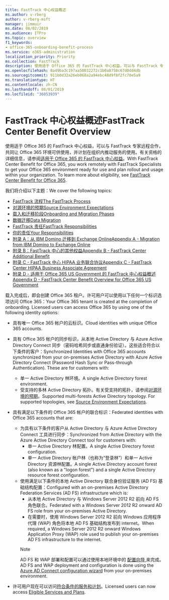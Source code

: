 ```yaml
---
title: FastTrack 中心权益概述
ms.author: v-rberg
author: v-rberg-msft
manager: jimmuir
ms.date: 08/02/2019
ms.audience: ITPro
ms.topic: overview
f1_keywords:
- office-365-onboarding-benefit-process
ms.service: o365-administration
localization_priority: Priority
ms.collection: FastTrack
description: 使用适于 Office 365 的 FastTrack 中心权益，可以与 FastTrack 专家远程合作，共同让 Office 365 环境可供使用，并计划在组织内推动服务的使用。有关资格的详细信息，请参阅适用于 Office 365 的 FastTrack 中心权益。
ms.openlocfilehash: 8a49ba3c197aa50032272c1b0a8758c67d0dd4db
ms.sourcegitcommit: 911b0d32a26eb068a2a94ebc48d9f8f2fc70e5a9
ms.translationtype: HT
ms.contentlocale: zh-CN
ms.lasthandoff: 08/01/2019
ms.locfileid: "36053939"
---
```

# <a name="fasttrack-center-benefit-overview"></a><span data-ttu-id="efda8-104">FastTrack 中心权益概述</span><span class="sxs-lookup"><span data-stu-id="efda8-104">FastTrack Center Benefit Overview</span></span>

<span data-ttu-id="efda8-p102">使用适于 Office 365 的 FastTrack 中心权益，可以与 FastTrack 专家远程合作，共同让 Office 365 环境可供使用，并计划在组织内推动服务的使用。有关资格的详细信息，请参阅[适用于 Office 365 的 FastTrack 中心权益](O365-fasttrack-benefit-for-office-365.md)。</span><span class="sxs-lookup"><span data-stu-id="efda8-p102">With FastTrack Center Benefit for Office 365, you work remotely with FastTrack Specialists to get your Office 365 environment ready for use and plan rollout and usage within your organization. To learn more about eligibility, see [FastTrack Center Benefit for Office 365](O365-fasttrack-benefit-for-office-365.md).</span></span>
  
<span data-ttu-id="efda8-107">我们将介绍以下主题：</span><span class="sxs-lookup"><span data-stu-id="efda8-107">We cover the following topics:</span></span>
- [<span data-ttu-id="efda8-108">FastTrack 流程</span><span class="sxs-lookup"><span data-stu-id="efda8-108">The FastTrack Process</span></span>](O365-fasttrack-process.md) 
- [<span data-ttu-id="efda8-109">对源环境的预期</span><span class="sxs-lookup"><span data-stu-id="efda8-109">Source Environment Expectations</span></span>](O365-source-environment-expectations.md)
- [<span data-ttu-id="efda8-110">载入和迁移阶段</span><span class="sxs-lookup"><span data-stu-id="efda8-110">Onboarding and Migration Phases</span></span>](O365-onboarding-and-migration.md)
- [<span data-ttu-id="efda8-111">数据迁移</span><span class="sxs-lookup"><span data-stu-id="efda8-111">Data Migration</span></span>](O365-data-migration.md)
- [<span data-ttu-id="efda8-112">FastTrack 责任</span><span class="sxs-lookup"><span data-stu-id="efda8-112">FastTrack Responsibilities</span></span>](O365-fasttrack-responsibilities.md)
- [<span data-ttu-id="efda8-113">你的责任</span><span class="sxs-lookup"><span data-stu-id="efda8-113">Your Responsibilities</span></span>](O365-your-responsibilities.md) 
- [<span data-ttu-id="efda8-114">附录 A：从 IBM Domino 迁移到 Exchange Online</span><span class="sxs-lookup"><span data-stu-id="efda8-114">Appendix A - Migration from IBM Domino to Exchange Online</span></span>](O365-from-ibm-domino-to-exchange-online.md)
- [<span data-ttu-id="efda8-115">附录 B：FastTrack 中心的其他权益</span><span class="sxs-lookup"><span data-stu-id="efda8-115">Appendix B - FastTrack Center Additional Benefit</span></span>](O365-fasttrack-additional-benefits.md)
- [<span data-ttu-id="efda8-116">附录 C - FastTrack 中心 HIPAA 业务联合协议</span><span class="sxs-lookup"><span data-stu-id="efda8-116">Appendix C - FastTrack Center HIPAA Business Associate Agreement</span></span>](O365-hipaa-business-associate-agreement.md)
- [<span data-ttu-id="efda8-117">附录 D - 适用于 Office 365 US Government 的 FastTrack 中心权益概述</span><span class="sxs-lookup"><span data-stu-id="efda8-117">Appendix D - FastTrack Center Benefit Overview for Office 365 US Government</span></span>](US-Gov-appendix-overview.md)
    
<span data-ttu-id="efda8-p103">载入完成后，即会创建 Office 365 租户。许可用户可以使用以下任何一个标识选项访问 Office 365：</span><span class="sxs-lookup"><span data-stu-id="efda8-p103">Your Office 365 tenant is created at the completion of onboarding. Licensed users can access Office 365 by using one of the following identity options:</span></span>
- <span data-ttu-id="efda8-120">具有唯一 Office 365 帐户的云标识。</span><span class="sxs-lookup"><span data-stu-id="efda8-120">Cloud identities with unique Office 365 accounts.</span></span>
- <span data-ttu-id="efda8-p104">具有 Office 365 帐户的同步标识，从本地 Active Directory 与 Azure Active Directory Connect 同步（密码哈希同步或直通身份验证）。这些适合符合以下条件的客户：</span><span class="sxs-lookup"><span data-stu-id="efda8-p104">Synchronized Identities with Office 365 accounts synchronized from your on-premises Active Directory with Azure Active Directory Connect (Password Hash Sync or Pass-through Authentication). These are for customers with:</span></span>
  - <span data-ttu-id="efda8-123">单一 Active Directory 林环境。</span><span class="sxs-lookup"><span data-stu-id="efda8-123">A single Active Directory forest environment.</span></span>
  - <span data-ttu-id="efda8-p105">受支持的多林 Active Directory 拓扑。有关受支持的拓扑，请参阅[对源环境的预期](O365-source-environment-expectations.md)。</span><span class="sxs-lookup"><span data-stu-id="efda8-p105">Supported multi-forests Active Directory topology. For supported topologies, see [Source Environment Expectations](O365-source-environment-expectations.md).</span></span>
- <span data-ttu-id="efda8-126">具有满足以下条件的 Office 365 帐户的联合标识：</span><span class="sxs-lookup"><span data-stu-id="efda8-126">Federated identities with Office 365 accounts that are:</span></span>
  - <span data-ttu-id="efda8-127">为具有以下条件的客户从 Active Directory 与 Azure Active Directory Connect 工具进行同步：</span><span class="sxs-lookup"><span data-stu-id="efda8-127">Synchronized from Active Directory with the Azure Active Directory Connect tool for customers with:</span></span>
      - <span data-ttu-id="efda8-128">单一 Active Directory 林配置。</span><span class="sxs-lookup"><span data-stu-id="efda8-128">A single Active Directory forest configuration.</span></span>
      - <span data-ttu-id="efda8-129">单一 Active Directory 帐户林（也称为“登录林”）和单一 Active Directory 资源林配置。</span><span class="sxs-lookup"><span data-stu-id="efda8-129">A single Active Directory account forest (also known as a "logon forest") and a single Active Directory resource forest configuration.</span></span>
  - <span data-ttu-id="efda8-130">使用满足以下条件的本地 Active Directory 联合身份验证服务 (AD FS) 基础结构配置：</span><span class="sxs-lookup"><span data-stu-id="efda8-130">Configured with an on-premises Active Directory Federation Services (AD FS) infrastructure which is:</span></span>
      - <span data-ttu-id="efda8-131">从本地 Active Directory 与 Windows Server 2012 R2 前向 AD FS 角色联合。</span><span class="sxs-lookup"><span data-stu-id="efda8-131">Federated with a Windows Server 2012 R2 onward AD FS role from your on-premises Active Directory.</span></span>
      - <span data-ttu-id="efda8-132">在需要时，使用 Windows Server 2012 R2 前向 Windows 应用程序代理 (WAP) 角色将本地 AD FS 基础结构发布到 internet。</span><span class="sxs-lookup"><span data-stu-id="efda8-132">When required, a Windows Server 2012 R2 onward Windows Application Proxy (WAP) role used to publish your on-premises AD FS infrastructure to the internet.</span></span>
    > [!NOTE]
    > <span data-ttu-id="efda8-133">AD FS 和 WAP 部署和配置可以通过使用本地环境中的 [ 配置向导 ](https://go.microsoft.com/fwlink/?linkid=844794)来完成。</span><span class="sxs-lookup"><span data-stu-id="efda8-133">AD FS and WAP deployment and configuration is done using the [Azure AD Connect configuration wizard](https://go.microsoft.com/fwlink/?linkid=844794) from your on-premises environment.</span></span> 
  
- <span data-ttu-id="efda8-134">许可用户现在可以访问[符合条件的服务和计划](M365-eligible-services-and-plans.md)。</span><span class="sxs-lookup"><span data-stu-id="efda8-134">Licensed users can now access [Eligible Services and Plans](M365-eligible-services-and-plans.md).</span></span>
    

 
